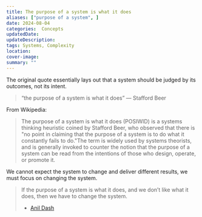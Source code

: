 ```yaml
---
title: The purpose of a system is what it does
aliases: ["purpose of a system", ]
date: 2024-08-04
categories:  Concepts
updatedDate:
updateDescription: 
tags: Systems, Complexity
location: 
cover-image: 
summary: "" 
---
```


The original quote essentially lays out that a system should be judged by its outcomes, not its intent. 


> “the purpose of a system is what it does”
> — Stafford Beer

From Wikipedia: 

> The purpose of a system is what it does (POSIWID) is a systems thinking heuristic coined by Stafford Beer, who observed that there is "no point in claiming that the purpose of a system is to do what it constantly fails to do."The term is widely used by systems theorists, and is generally invoked to counter the notion that the purpose of a system can be read from the intentions of those who design, operate, or promote it.

We cannot expect the system to change and deliver different results, we must focus on changing the system. 

> If the purpose of a system is what it does, and we don’t like what it does, then we have to change the system. 
> - [Anil Dash](https://www.anildash.com//2024/05/29/systems-the-purpose-of-a-system/)

